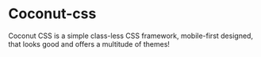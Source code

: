 # Coconut-css
Coconut CSS is a simple class-less CSS framework, mobile-first designed, that looks good and offers a multitude of themes! 
